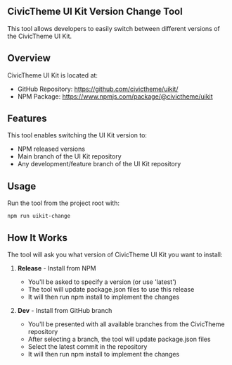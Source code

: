 ## CivicTheme UI Kit Version Change Tool

This tool allows developers to easily switch between different versions of the CivicTheme UI Kit.

## Overview

CivicTheme UI Kit is located at:
- GitHub Repository: https://github.com/civictheme/uikit/
- NPM Package: https://www.npmjs.com/package/@civictheme/uikit

## Features

This tool enables switching the UI Kit version to:
- NPM released versions
- Main branch of the UI Kit repository
- Any development/feature branch of the UI Kit repository

## Usage

Run the tool from the project root with:

```
npm run uikit-change
```

## How It Works

The tool will ask you what version of CivicTheme UI Kit you want to install:

1. **Release** - Install from NPM
   - You'll be asked to specify a version (or use 'latest')
   - The tool will update package.json files to use this release
   - It will then run npm install to implement the changes

2. **Dev** - Install from GitHub branch
   - You'll be presented with all available branches from the CivicTheme repository
   - After selecting a branch, the tool will update package.json files
   - Select the latest commit in the repository
   - It will then run npm install to implement the changes



